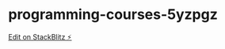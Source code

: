 # programming-courses-5yzpgz

[Edit on StackBlitz ⚡️](https://stackblitz.com/edit/programming-courses-5yzpgz)